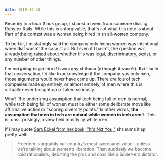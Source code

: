 ```yaml
---
date: 2019-12-10
---
```


Recently in a local Slack group, I shared a tweet from someone dissing Ruby on Rails. While this is unforgivable, that's not what this note is about. Part of the context was a woman being hired in an all-women company.

To be fair, I mistakingly said the company only hiring women was intentional when that wasn't the case at all. But even if I hadn't, the question was already being raised about whether this was legal, discriminatory, sexist, or any number of other things.

I'm not going to get into if it was any of those (although it wasn't). But like in that conversation, I'd like to acknowledge if the company was only men, those arguments would never have come up. There _are_ lots of tech companies made up entirely, or almost entirely, of men where this is virtually never brought up or taken seriously.

Why? The underlying assumption that tech being full of men is normal, while tech being full of women must be either some deliberate move like affirmative action or "scoring diversity points." In other words, **the assumption that men in tech are natural while women in tech aren't.** This is, unsurprisingly, a view held mostly by white men.

If I may quote [Sara Eckel from her book, "It's Not You,"](https://www.amazon.com/Its-Not-You-Reasons-Single/dp/0399162879/) she sums it up pretty well:

> Freedom is arguably our country’s most sacrosanct value—unless we’re talking about women’s liberation. Then suddenly we become cold rationalists, debating the pros and cons like a Soviet-era dictator.
